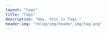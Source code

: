 ```yaml
---
layout: "tags"
title: "Tags"
description: "Hey, this is Tags."
header-img: "/blog/img/header_img/tag.png"
---
```

